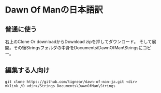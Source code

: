 # Dawn Of Manの日本語訳
## 普通に使う
右上のClone Or downloadからDownload zipを押してダウンロード。
そして展開。その後Stringsフォルダの中身をDocuments\DawnOfMan\Stringsにコピー。
## 編集する人向け
```
git clone https://github.com/tignear/dawn-of-man-ja.git <dir>
mklink /D <dir>/Strings Documents\DawnOfMan\Strings
```

